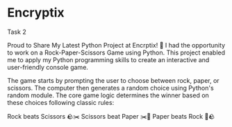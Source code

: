 # Encryptix 
Task 2

 Proud to Share My Latest Python Project at Encrptix! 🚀
I had the opportunity to work on a Rock-Paper-Scissors Game using Python. This project enabled me to apply my Python programming skills to create an interactive and user-friendly console game.

The game starts by prompting the user to choose between rock, paper, or scissors. The computer then generates a random choice using Python's random module. The core game logic determines the winner based on these choices following classic rules:

Rock beats Scissors 🪨✂️
Scissors beat Paper ✂️📄
Paper beats Rock 📄🪨

